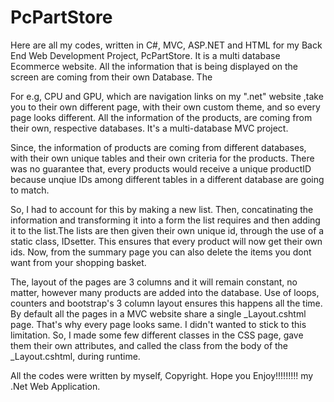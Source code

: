 # PcPartStore
Here are all my codes, written in C#, MVC, ASP.NET and HTML for my Back End Web Development Project, PcPartStore. It is a multi database 
Ecommerce website. All the information that is being displayed on the screen are coming from their own Database. The 

For e.g, CPU and GPU, which are navigation links on my ".net" website ,take you to their own different page, with their own custom theme,
and so every page looks different. All the information of the products, are coming from their own, respective databases. It's a 
multi-database MVC project. 


Since, the information of products are coming from different databases, with their own unique tables and their own 
criteria for the products. There was no guarantee that, every products would receive a unique productID because unqiue IDs among different
tables in a different database are going to match. 

So, I had to account for this by making a new list. Then, concatinating the information and transforming it into a form the list requires and 
then adding it to the list.The lists are then given their own unique id, through the use of a static class, IDsetter. This ensures that every
product will now get their own ids. Now, from the summary page you can also delete the items you dont want from your shopping basket. 

The, layout of the pages are 3 columns and it will remain constant, no matter, however many products are added into the database. Use of loops,
counters and bootstrap's 3 column layout ensures this happens all the time. By default all the pages in a MVC website share a single 
_Layout.cshtml page. That's why every page looks same. I didn't wanted to stick to this limitation. So, I made some few different classes 
in the CSS page, gave them their own attributes, and called the class from the body of the _Layout.cshtml, during runtime. 

All the codes were written by myself, Copyright. Hope you Enjoy!!!!!!!!! my .Net Web Application.




